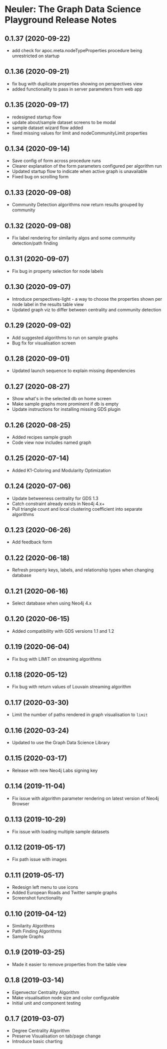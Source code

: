 # Neuler: The Graph Data Science Playground Release Notes

## 0.1.37 (2020-09-22)

* add check for apoc.meta.nodeTypeProperties procedure being unrestricted on startup 

## 0.1.36 (2020-09-21)

* fix bug with duplicate properties showing on perspectives view
* added functionality to pass in server parameters from web app

## 0.1.35 (2020-09-17)

* redesigned startup flow
* update about/sample dataset screens to be modal
* sample dataset wizard flow added
* fixed missing values for limit and nodeCommunityLimit properties

## 0.1.34 (2020-09-14)

* Save config of form across procedure runs
* Clearer explanation of the form parameters configured per algorithm run
* Updated startup flow to indicate when active graph is unavailable
* Fixed bug on scrolling form

## 0.1.33 (2020-09-08)

* Community Detection algorithms now return results grouped by community

## 0.1.32 (2020-09-08)

* Fix label rendering for similarity algos and some community detection/path finding

## 0.1.31 (2020-09-07)

* Fix bug in property selection for node labels

## 0.1.30 (2020-09-07)

* Introduce perspectives-light - a way to choose the properties shown per node label in the results table view
* Updated graph viz to differ between centrality and community detection

## 0.1.29 (2020-09-02)

* Add suggested algorithms to run on sample graphs
* Bug fix for visualisation screen

## 0.1.28 (2020-09-01)

* Updated launch sequence to explain missing dependencies

## 0.1.27 (2020-08-27)

* Show what's in the selected db on home screen
* Make sample graphs more prominent if db is empty
* Update instructions for installing missing GDS plugin

## 0.1.26 (2020-08-25)

* Added recipes sample graph
* Code view now includes named graph

## 0.1.25 (2020-07-14)

* Added K1-Coloring and Modularity Optimization

## 0.1.24 (2020-07-06)

* Update betweeness centrality for GDS 1.3
* Catch constraint already exists in Neo4j 4.x+
* Pull triangle count and local clustering coefficient into separate algorithms

## 0.1.23 (2020-06-26)

* Add feedback form

## 0.1.22 (2020-06-18)

* Refresh property keys, labels, and relationship types when changing database

## 0.1.21 (2020-06-16)

* Select database when using Neo4j 4.x

## 0.1.20 (2020-06-15)

* Added compatibility with GDS versions 1.1 and 1.2

## 0.1.19 (2020-06-04)

* Fix bug with LIMIT on streaming algorithms

## 0.1.18 (2020-05-12)

* Fix bug with return values of Louvain streaming algorithm

## 0.1.17 (2020-03-30)

* Limit the number of paths rendered in graph visualisation to `limit`

## 0.1.16 (2020-03-24)

* Updated to use the Graph Data Science Library

## 0.1.15 (2020-03-17)

* Release with new Neo4j Labs signing key

## 0.1.14 (2019-11-04)

* Fix issue with algorithm parameter rendering on latest version of Neo4j Browser

## 0.1.13 (2019-10-29)

- Fix issue with loading multiple sample datasets

## 0.1.12 (2019-05-17)

- Fix path issue with images

## 0.1.11 (2019-05-17)

- Redesign left menu to use icons
- Added European Roads and Twitter sample graphs
- Screenshot functionality

## 0.1.10 (2019-04-12)

- Similarity Algorithms
- Path Finding Algorithms
- Sample Graphs

## 0.1.9 (2019-03-25)

- Made it easier to remove properties from the table view

## 0.1.8 (2019-03-14)

- Eigenvector Centrality Algorithm
- Make visualisation node size and color configurable
- Initial unit and component testing

## 0.1.7 (2019-03-07)

- Degree Centrality Algorithm
- Preserve Visualisation on tab/page change
- Introduce basic charting
